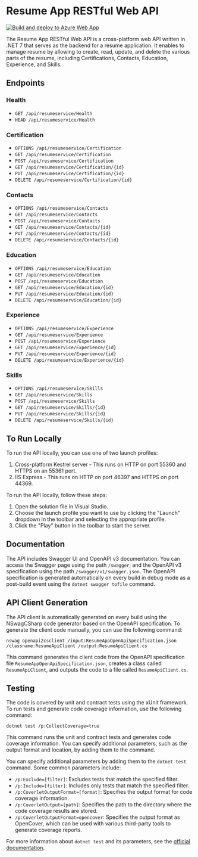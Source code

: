 # Resume App RESTful Web API
[![Build and deploy to Azure Web App](https://github.com/mickey-krasilnikov/resume-backend-netcore/actions/workflows/main_app-resumeapp-api.yml/badge.svg)](https://github.com/mickey-krasilnikov/resume-backend-netcore/actions/workflows/main_app-resumeapp-api.yml)

The Resume App RESTful Web API is a cross-platform web API written in .NET 7 that serves as the backend for a resume application. It enables to manage resume by allowing to create, read, update, and delete the various parts of the resume, including Certifications, Contacts, Education, Experience, and Skills.

## Endpoints

### Health

- `GET /api/resumeservice/Health`
- `HEAD /api/resumeservice/Health`

### Certification

- `OPTIONS /api/resumeservice/Certification`
- `GET /api/resumeservice/Certification`
- `POST /api/resumeservice/Certification`
- `GET /api/resumeservice/Certification/{id}`
- `PUT /api/resumeservice/Certification/{id}`
- `DELETE /api/resumeservice/Certification/{id}`

### Contacts

- `OPTIONS /api/resumeservice/Contacts`
- `GET /api/resumeservice/Contacts`
- `POST /api/resumeservice/Contacts`
- `GET /api/resumeservice/Contacts/{id}`
- `PUT /api/resumeservice/Contacts/{id}`
- `DELETE /api/resumeservice/Contacts/{id}`

### Education

- `OPTIONS /api/resumeservice/Education`
- `GET /api/resumeservice/Education`
- `POST /api/resumeservice/Education`
- `GET /api/resumeservice/Education/{id}`
- `PUT /api/resumeservice/Education/{id}`
- `DELETE /api/resumeservice/Education/{id}`

### Experience

- `OPTIONS /api/resumeservice/Experience`
- `GET /api/resumeservice/Experience`
- `POST /api/resumeservice/Experience`
- `GET /api/resumeservice/Experience/{id}`
- `PUT /api/resumeservice/Experience/{id}`
- `DELETE /api/resumeservice/Experience/{id}`

### Skills

- `OPTIONS /api/resumeservice/Skills`
- `GET /api/resumeservice/Skills`
- `POST /api/resumeservice/Skills`
- `GET /api/resumeservice/Skills/{id}`
- `PUT /api/resumeservice/Skills/{id}`
- `DELETE /api/resumeservice/Skills/{id}`

## To Run Locally

To run the API locally, you can use one of two launch profiles:

1. Cross-platform Kestrel server - This runs on HTTP on port 55360 and HTTPS on an 55361 port.
2. IIS Express - This runs on HTTP on port 46397 and HTTPS on port 44369.

To run the API locally, follow these steps:

1. Open the solution file in Visual Studio.
2. Choose the launch profile you want to use by clicking the "Launch" dropdown in the toolbar and selecting the appropriate profile.
3. Click the "Play" button in the toolbar to start the server.

## Documentation

The API includes Swagger UI and OpenAPI v3 documentation. You can access the Swagger page using the path `/swagger`, and the OpenAPI v3 specification using the path `/swagger/v1/swagger.json`. The OpenAPI specification is generated automatically on every build in debug mode as a post-build event using the `dotnet swagger tofile` command.

## API Client Generation

The API client is automatically generated on every build using the NSwagCSharp code generator based on the OpenAPI specification. To generate the client code manually, you can use the following command:
```
nswag openapi2csclient /input:ResumeAppOpenApiSpecification.json /classname:ResumeApiClient /output:ResumeApiClient.cs
```
This command generates the client code from the OpenAPI specification file `ResumeAppOpenApiSpecification.json`, creates a class called `ResumeApiClient`, and outputs the code to a file called `ResumeApiClient.cs`.

## Testing

The code is covered by unit and contract tests using the xUnit framework. To run tests and generate code coverage information, use the following command:
```
dotnet test /p:CollectCoverage=true
```
This command runs the unit and contract tests and generates code coverage information. You can specify additional parameters, such as the output format and location, by adding them to the command.

You can specify additional parameters by adding them to the `dotnet test` command. Some common parameters include:

- `/p:Exclude=[filter]`: Excludes tests that match the specified filter.
- `/p:Include=[filter]`: Includes only tests that match the specified filter.
- `/p:CoverletOutputFormat=[format]`: Specifies the output format for code coverage information.
- `/p:CoverletOutput=[path]`: Specifies the path to the directory where the code coverage results are stored.
- `/p:CoverletOutputFormat=opencover`: Specifies the output format as OpenCover, which can be used with various third-party tools to generate coverage reports.

For more information about `dotnet test` and its parameters, see the [official documentation](https://docs.microsoft.com/en-us/dotnet/core/tools/dotnet-test).




